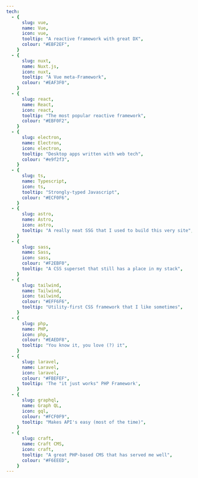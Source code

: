 ```yaml
---
tech:
  - {
      slug: vue,
      name: Vue,
      icon: vue,
      tooltip: "A reactive framework with great DX",
      colour: "#EBF2EF",
    }
  - {
      slug: nuxt,
      name: Nuxt.js,
      icon: nuxt,
      tooltip: "A Vue meta-Framework",
      colour: "#EAF3F0",
    }
  - {
      slug: react,
      name: React,
      icon: react,
      tooltip: "The most popular reactive framework",
      colour: "#EBF0F2",
    }
  - {
      slug: electron,
      name: Electron,
      icon: electron,
      tooltip: "Desktop apps written with web tech",
      colour: "#e9f2f3",
    }
  - {
      slug: ts,
      name: Typescript,
      icon: ts,
      tooltip: "Strongly-typed Javascript",
      colour: "#ECF0F6",
    }
  - {
      slug: astro,
      name: Astro,
      icon: astro,
      tooltip: "A really neat SSG that I used to build this very site",
    }
  - {
      slug: sass,
      name: Sass,
      icon: sass,
      colour: "#F2EBF0",
      tooltip: "A CSS superset that still has a place in my stack",
    }
  - {
      slug: tailwind,
      name: Tailwind,
      icon: tailwind,
      colour: "#EFF6F6",
      tooltip: "Utility-first CSS framework that I like sometimes",
    }
  - {
      slug: php,
      name: PHP,
      icon: php,
      colour: "#EAEDF8",
      tooltip: "You know it, you love (?) it",
    }
  - {
      slug: laravel,
      name: Laravel,
      icon: laravel,
      colour: "#FBEFEF",
      tooltip: 'The "it just works" PHP Framework',
    }
  - {
      slug: graphql,
      name: Graph QL,
      icon: gql,
      colour: "#FCF0F9",
      tooltip: "Makes API's easy (most of the time)",
    }
  - {
      slug: craft,
      name: Craft CMS,
      icon: craft,
      tooltip: "A great PHP-based CMS that has served me well",
      colour: "#F6EEED",
    }
---
```

